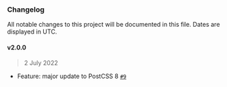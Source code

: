 ### Changelog

All notable changes to this project will be documented in this file. Dates are displayed in UTC.

#### v2.0.0

> 2 July 2022

- Feature: major update to PostCSS 8 [`#9`](https://github.com/johnie/postcss-swedish-stylesheets/pull/9)
